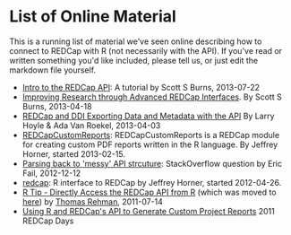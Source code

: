 List of Online Material
==============================================

This is a running list of material we've seen online describing how to connect to REDCap with R (not necessarily with the API).  If you've read or written something you'd like included, please tell us, or just edit the markdown file yourself.
* [Intro to the REDCap API](http://sburns.org/2013/07/22/intro-to-redcap-api.html): A tutorial by Scott S Burns, 2013-07-22
* [Improving Research through Advanced REDCap Interfaces](https://github.com/sburns/advanced-redcap-interfaces/blob/master/slides.md). By Scott S Burns, 2013-04-18
* [REDCap and DDI Exporting Data and Metadata with the API](https://hdl.handle.net/1808/11047) By Larry Hoyle & Ada Van Roekel, 2013-04-03
* [REDCapCustomReports](https://github.com/jeffreyhorner/REDCapCustomReports): REDCapCustomReports is a REDCap module for creating custom PDF reports written in the R language. By Jeffrey Horner, started 2013-02-15.
* [Parsing back to 'messy' API strcuture](https://stackoverflow.com/questions/12393004/parsing-back-to-messy-api-strcuture): StackOverflow question by Eric Fail, 2012-12-12
* [redcap](https://github.com/jeffreyhorner/redcap): R interface to REDCap by Jeffrey Horner, started 2012-04-26.
* [R Tip - Directly Access the REDCap API from R](https://plus.google.com/+ThomasRehman/posts/U3fVCTV4EdQ) (which was moved to [here](https://www.thomasrehman.net/2011/07/14/r-tip-directly-access-the-redcap-api-from-r/)) by [Thomas Rehman](https://plus.google.com/+ThomasRehman/posts), 2011-07-14
* [Using R and REDCap's API to Generate Custom Project Reports](https://www.ctspedia.org/wiki/pub/CTSpedia/ReproducibleResearchMethodology/REDCap.Day.2011.TerriScott.pdf) 2011 REDCap Days
